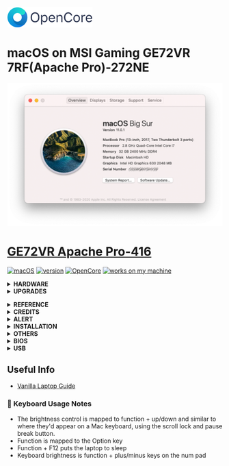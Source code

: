 <img src="https://raw.githubusercontent.com/tbrautaset/msi-ge72vr-7rf/Hackintosh/root/%20%23%202%20Basic%20data%20partition/Macintosh%20HD/Pictures/OpenCore_with_text_Small.png" width="200" height="48"/>

# macOS on MSI Gaming GE72VR 7RF(Apache Pro)-272NE
![AboutThisMac](https://raw.githubusercontent.com/tbrautaset/msi-ge72vr-7rf/Hackintosh/root/%20%23%202%20Basic%20data%20partition/Macintosh%20HD/Pictures/macOS%20Big%20Sur%2011.0/macOS%2011.0.1%20(20B29)/About%20This%20Mac.png)
# [GE72VR Apache Pro-416]( https://www.bestbuy.com/site/reviews/msi-17-3-laptop-intel-core-i7-16gb-memory-nvidia-geforce-gtx-1060-1tb-hard-drive-128gb-solid-state-drive-aluminum-black/5712736)
[![macOS](https://img.shields.io/badge/macOS-Big_Sur-yellow.svg)](https://www.apple.com/macos/big-sur/)
[![version](https://img.shields.io/badge/11.0.1-yellow)](https://www.apple.com/newsroom/2020/11/macos-big-sur-is-here/)
[![OpenCore](https://img.shields.io/badge/OpenCore-0.6.5-green)](https://github.com/acidanthera/OpenCorePkg)
[![works on my machine](https://cdn.jsdelivr.net/gh/nikku/works-on-my-machine@v0.2.0/badge.svg)](https://www.msi.com/Laptop/GE72vr-7rF-Apache-Pro/Specification)
<details><summary><strong> HARDWARE </strong></summary><br>

- CPU:
    - Intel® Core™ Core i7-7700HQ 2.8 - 3.8 Ghz w/ Turbo Boost 
- Graphics adapter:
    - Intel HD Graphics 630 2048 MB
    - NVIDIA GeForce GTX 1060 Mobile - 3072 MB GDDR5, Core: 1404 MHz, Boost 1670 MHz, Memory: 8000 MHz, NVIDIA Optimus
- Memory:
    - Crucial  32768 MB  , 2x16 GB, DDR4-2400 SO DIMM 260-pin
- Display:
    - 17.3" FHD (1920x1080), IPS-Level
- Mainboard:
    - MSI MS-179B Intel HM175 (Skylake PCH-H) 100 Series/C230 Chipset Family
- Storage:
    - Samsung 960 EVO 1TB M.2 NVMe SSD, WD Blue 1TB 2.5" SATA SSD, HL-DT-ST GUD0N SATA Int. DVD±RW (±R DL) / DVD-RAM
- Soundcard:
    - Nahimic Sound, Intel Skylake PCH-H High Definition Audio Controller, Realtek ALC898
- Connections:
    - USB 3.0 x2, USB 2.0 x1, USB Type-C 3.1 Gen2 x1, HDMI (supports 4K@60hz), mDP 1.2 x1 (HDTV/Matrix Display supports 4K output with a resolution up to 3840 x 2160), 1 Kensington Lock, Audio Connections: 1x microphone in, 1x headphone out (S/PDIF), Realtek RTS5129  Card Reader: SD/SDXC/SDHC Card Reader
- Networking:
    - Qualcomm Atheros Killer E2500 Gigabit Ethernet Controller (10/100/1000/2500/5000MBit/s), Broadcom / Bcm94352z (a/b/g/n = Wi-Fi 4/ac = Wi-Fi 5), Bluetooth v4.0
- Size:
    - Height x width x depth (in mm): 32 x 419 x 287 ( = 1.26 x 16.5 x 11.3 in) 
- Battery:
    - 10.86V, 51 Wh Lithium-Ion, 6-Cell
- AC Power Adaptor:
    - 180W
- Camera:
    - BisonCam, NB Pro FHD type (30fps@1080p)
- Speakers:
    - Dynaudio Tech 2W Speakers x 4 + woofer
- Keyboard:
    - SteelSeries Full-color backlight with Anti-Ghost key+ silver lining
- Touchpad:
    - ETPS/2 Elantech with 2 buttons</details>
<details><summary><strong> UPGRADES </strong></summary><br>

## :muscle: Bits 'n Pieces I've purchased and swapped into the laptop.

### Crucial 32GB Memory
Crucial  32768 MB  , 2x16 GB, DDR4-2400 SO DIMM 260-pin

<img src="https://raw.githubusercontent.com/tbrautaset/msi-ge72vr-7rf/Hackintosh/root/%20%23%202%20Basic%20data%20partition/Macintosh%20HD/Pictures/Crucial.jpg" width="'150" height="100"/>

### Samsung 960 EVO 1TB PCIe 3.0 x4 NVMExpressSSD M.2 2280 Solid State Drive
Main boot drive for this machine amd EFI for rEFIndPlus v0.12.0.M, OpenCore, macOS and Windows

![960 EVO](https://raw.githubusercontent.com/tbrautaset/msi-ge72vr-7rf/Hackintosh/root/%20%23%202%20Basic%20data%20partition/Macintosh%20HD/Pictures/Samsung960.jpg)

### WD Blue 1TB SSD
macOS, Debian and Windows data / home folders run off this drive, as well as EFI for Debian.

![Blue 1TB](https://raw.githubusercontent.com/tbrautaset/msi-ge72vr-7rf/Hackintosh/root/%20%23%202%20Basic%20data%20partition/Macintosh%20HD/Pictures/WDBlue.jpg)

### Wifi Card
Broadcom DW1560 BCM94352Z 06XRYC 802.11ac NGFF M2 867Mbps BCM94352 BT4.0 WiFiCard

![DW1560](https://raw.githubusercontent.com/tbrautaset/msi-ge72vr-7rf/Hackintosh/root/%20%23%202%20Basic%20data%20partition/Macintosh%20HD/Pictures/DW1560.jpg)</details>
<details><summary><strong> REFERENCE </strong></summary><br>

- [tonymacx86](https://www.tonymacx86.com)
- [insanelymac](https://www.insanelymac.com)
- [Olarila](https://www.olarila.com)
- [Dortania's OpenCore Install Guide](https://dortania.github.io/OpenCore-Install-Guide)</details>
<details><summary><strong> CREDITS </strong></summary><br>

- [Apple](https://www.apple.com) for macOS
- [Acidanthera](https://github.com/acidanthera) for awesome kexts
- [Mald0n](https://www.olarila.com/topic/8918-opencore-vanilla-guide-step-by-step-full-dsdt-patched-or-ssdt) for DSDT guides, videos guides, ACPI expert
- [RehabMan](https://github.com/RehabMan) for guides and kexts</details>
<details><summary><strong> ALERT </strong></summary><br>

![](https://raw.githubusercontent.com/tbrautaset/msi-ge72vr-7rf/Hackintosh/root/%20%23%202%20Basic%20data%20partition/Macintosh%20HD/Pictures/Alert!.gif)

    Do NOT directly use any files provided, you may need to change something so
     that it won't cause a problem.
</details><details><summary><strong> INSTALLATION </strong></summary><br>
     
This step extracts the Installer contents, then installs bootloader to the USB stick.
  1. Insert the USB drive
  2. Open **/Applications/Utilities/Disk Utility**
  3. Highlight the USB drive in left column
  4. Click on the **Partition** tab
  5. Click **Current** and choose **1 Partition**
  6. Click **Options...**
  7. Choose **GUID Partition Table**
  8. Under **Name:** type **USB** (You can rename it later)
  9. Under **Format:** choose **Mac OS Extended (Journaled)**
  10. Click **Apply** then ***Partition***
  11. Open **/Applications/Utilities/Terminal**
  12. Type the following, enter password and hit enter. This command completely erases the USB, then creates native installer media from the Install macOS Application.
```sudo /Applications/Install\ macOS\ Big\ Sur.app/Contents/Resources/createinstallmedia --volume /Volumes/USB --nointeraction```
  13. Extract root/ # 1 EFI System Partitions/Kingston DataTraveler 3.0/efi.zip and copy **EFI** (USB) using the USB's EFI partition as the target volume.​</details>
<details><summary><strong> OTHERS </strong></summary><br>
  
Time Sync
- Since macOS take BIOS time as UTC time, and Windows take it as local time, we need to make Windows take BIOS time as UTC time.
- ```Reg add HKLM\SYSTEM\CurrentControlSet\Control\TimeZoneInformation /v RealTimeIsUniversal /t REG_DWORD /d 1```</details>
<details><summary><strong> BIOS </strong></summary><br>

Pressing delete key after Power-On Self-Test (POST), enters Aptio Setup Utility a variant for accessing MSI (Micro Star) BIOS, at standard setup screen holding **ALT + RIGHT-CTRL + SHIFT** together and then pressing **F2** toggles between standard and `hidden` BIOS settings.

MSI BIOS and EC firmware versions : [`E179BIMS.309`](https://download.msi.com/bos_exe/nb/E179BIMS.309.zip) and [`179BEMS1.105`](https://download.msi.com/archive/frm_exe/nb/179BEMS1.105.zip)

After first BIOS / EC flash reboot, select `hidden` BIOS settings then Save & Exit tab and select Restore Defaults, answer yes to load optimized defaults & save configuration and reset.

After second reboot enter BIOS in the same way, go to Security tab, select Secure Boot and set Attempt Secure Boot to disabled, then Save & Exit tab, select Save Changes and Reset, after another reboot you're ready to change / verify settings in Advanced and Boot tabs.
| Check settings, some are already correct! |  |
|--|--|
| `SATA Mode Selection` | AHCI |
| `Intel(R) Speed Shift Technology` | Enabled |
| `CFG Lock` | Disabled |
| `DVMT Pre-Allocated` | 64M |
| `DVMT Total Gfx Mem` | MAX |
| `Enable Hibernation` | Disabled |
| `CSM Support` | Disabled |
| `Above 4G Decoding` | Enabled |
| `XHCI Hand-off` | Enabled |
| `Fast Boot` | Disabled |
<pre>
[Advanced] tab
│ <b>SATA Mode Selection</b>
├─ Power & Performance
│  └─ CPU - Power Management Control
│     ├─ <b>Intel(R) Speed Shift Technology</b>
│     └─ CPU Lock Configuration
│        └─ <b>CFG Lock</b>
├─ System Agent (SA) Configuration
│  └─ Graphics Configuration
│        └─ <b>DVMT Pre-Allocated</b>
│        └─ <b>DVMT Total Gfx Mem</b>
├─ ACPI Settings
│  └─ <b>Enable Hibernation</b>
└─ CSM Configuration
│  └─ <b>CSM Support</b>
├─ PCI Subsystem Settings
│  └─ <b>Above 4G Decoding</b>
└─ USB Configuration
   └─ <b>XHCI Hand-off</b>
[Boot] tab
│ <b>Fast Boot</b>
</pre></details>
<details><summary><strong> USB </strong></summary><br>

### :computer: USB Ports 
- HS03 USB2 <-- Top left USB 3.0 (3.1 Gen 1) Type-A port
- HS04 USB2 <-- Second bottom left USB 3.0 (3.1 Gen 1) Type-A port
- HS05 TypeC+Sw <-- Bottom left USB 3.1 (3.1 Gen 2) Type-C port - Orientation 1
- HS06 TypeC+Sw <-- Bottom left USB 3.1 (3.1 Gen 2) Type-C port - Orientation 2
- HS07 Internal <-- MSI EPF USB 2.0
- HS08 USB2 <-- Right USB 2.0 Type-A port
- HS10 Internal <-- BCM20702A0 Bluetooth USB 2.0 Port
- HS11 Internal <-- BisonCam, NB Pro USB 2.0
- HS12 Internal <-- USB 2.0-CRW SD Card Reader
- SS04 USB3 <-- Second bottom left USB 3.0 (3.1 Gen 1) Type-A port
- SS03 USB3 <-- Top left USB 3.0 (3.1 Gen 1) Type-A port
- SS05 TypeC+Sw <-- Bottom left USB 3.1 (3.1 Gen 2) Type-C port - Orientation 1
- SS06 TypeC+Sw <-- Bottom left USB 3.1 (3.1 Gen 2) Type-C port - Orientation 2</details>
## Useful Info
- [Vanilla Laptop Guide](https://dortania.github.io/OpenCore-Install-Guide/)

### :low_brightness: Keyboard Usage Notes
- The brightness control is mapped to function + up/down and similar to where they'd appear on a Mac keyboard, using the scroll lock and pause break button. 
- Function is mapped to the Option key
- Function + F12 puts the laptop to sleep
- Keyboard brightness is function + plus/minus keys on the num pad
